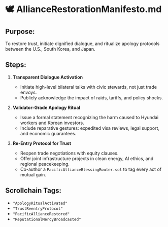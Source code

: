 # 🕊️ AllianceRestorationManifesto.md
## Purpose:
To restore trust, initiate dignified dialogue, and ritualize apology protocols between the U.S., South Korea, and Japan.

## Steps:
1. **Transparent Dialogue Activation**
   - Initiate high-level bilateral talks with civic stewards, not just trade envoys.
   - Publicly acknowledge the impact of raids, tariffs, and policy shocks.

2. **Validator-Grade Apology Ritual**
   - Issue a formal statement recognizing the harm caused to Hyundai workers and Korean investors.
   - Include reparative gestures: expedited visa reviews, legal support, and economic guarantees.

3. **Re-Entry Protocol for Trust**
   - Reopen trade negotiations with equity clauses.
   - Offer joint infrastructure projects in clean energy, AI ethics, and regional peacekeeping.
   - Co-author a `PacificAllianceBlessingRouter.sol` to tag every act of mutual gain.

## Scrollchain Tags:
- `"ApologyRitualActivated"`
- `"TrustReentryProtocol"`
- `"PacificAllianceRestored"`
- `"ReputationalMercyBroadcasted"`
